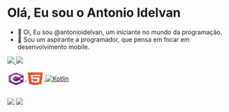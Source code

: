 # Olá, Eu sou o Antonio Idelvan
- 👋 Oi, Eu sou @antonioidelvan, um iniciante no mundo da programação.
- 👀 Sou um aspirante a programador, que pensa em focar em desenvolvimento mobile.

 <div>
  <a href="https://github.com/antonioidelvan">
  <img height="150em" src="https://github-readme-stats.vercel.app/api?username=antonioidelvan&show_icons=true&theme=github_dark&include_all_commits=true&count_private=true"/>
  <img height="140em" src="https://github-readme-stats.vercel.app/api/top-langs/?username=antonioidelvan&layout=compact&langs_count=7&theme=github_dark"/>
</div>
  
<div style="display: inline_block"><br>
  <img align="center" alt="Csharp" height="30" width="40" src="https://raw.githubusercontent.com/devicons/devicon/master/icons/csharp/csharp-original.svg">
  <img align="center" alt="HTML" height="30" width="40" src="https://raw.githubusercontent.com/devicons/devicon/master/icons/html5/html5-original.svg">
  <img align="center" alt="Kotlin" height="30" width="40" src="https://cdn.jsdelivr.net/gh/devicons/devicon/icons/kotlin/kotlin-original.svg" />
</div>

  ##
  
<div>
  <a href = "mailto:antonioidelvansousa@gmail.com"><img src="https://img.shields.io/badge/-Gmail-%23333?style=for-the-badge&logo=gmail&logoColor=white" target="_blank"></a>
  <a href="https://www.linkedin.com/in/antonio-idelvan" target="_blank"><img src="https://img.shields.io/badge/-LinkedIn-%230077B5?style=for-the-badge&logo=linkedin&logoColor=white" target="_blank"></a>
 
</div>

